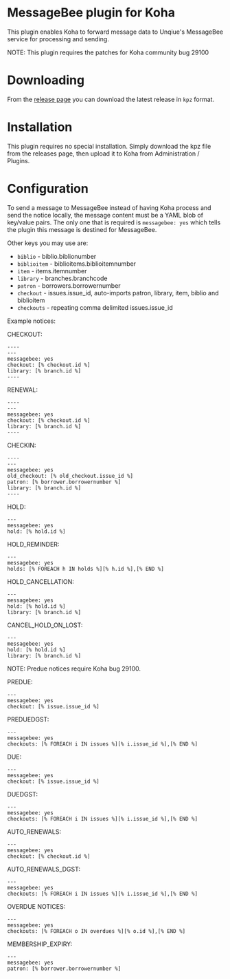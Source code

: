 # MessageBee plugin for Koha

This plugin enables Koha to forward message data to Unqiue's MessageBee service for processing and sending.

NOTE: This plugin requires the patches for Koha community bug 29100

# Downloading

From the [release page](https://github.com/bywatersolutions/koha-plugin-email-footer/releases) you can download the latest release in `kpz` format.

# Installation

This plugin requires no special installation. Simply download the kpz file from the releases page, then upload it to Koha from Administration / Plugins.

# Configuration

To send a message to MessageBee instead of having Koha process and send the notice locally,
the message content must be a YAML blob of key/value pairs. The only one that is required
is `messagebee: yes` which tells the plugin this message is destined for MessageBee.

Other keys you may use are:
* `biblio` - biblio.biblionumber
* `biblioitem` - biblioitems.biblioitemnumber
* `item` - items.itemnumber
* `library` - branches.branchcode
* `patron` - borrowers.borrowernumber
* `checkout` - issues.issue_id, auto-imports patron, library, item, biblio and biblioitem
* `checkouts` - repeating comma delimited issues.issue_id

Example notices:

CHECKOUT:
```
----
---
messagebee: yes
checkout: [% checkout.id %]
library: [% branch.id %]
----
```

RENEWAL:
```
----
---
messagebee: yes
checkout: [% checkout.id %]
library: [% branch.id %]
----
```

CHECKIN:
```
----
---
messagebee: yes
old_checkout: [% old_checkout.issue_id %]
patron: [% borrower.borrowernumber %]
library: [% branch.id %]
----
```

HOLD:
```
---
messagebee: yes
hold: [% hold.id %]
```

HOLD_REMINDER:
```
---
messagebee: yes
holds: [% FOREACH h IN holds %][% h.id %],[% END %]
```

HOLD_CANCELLATION:
```
---
messagebee: yes
hold: [% hold.id %]
library: [% branch.id %]
```

CANCEL_HOLD_ON_LOST:
```
---
messagebee: yes
hold: [% hold.id %]
library: [% branch.id %]
```

NOTE: Predue notices require Koha bug 29100.

PREDUE:
```
---
messagebee: yes
checkout: [% issue.issue_id %]
```

PREDUEDGST:
```
---
messagebee: yes
checkouts: [% FOREACH i IN issues %][% i.issue_id %],[% END %]
```

DUE:
```
---
messagebee: yes
checkout: [% issue.issue_id %]
```

DUEDGST:
```
---
messagebee: yes
checkouts: [% FOREACH i IN issues %][% i.issue_id %],[% END %]
```

AUTO_RENEWALS:
```
---
messagebee: yes
checkout: [% checkout.id %]
```

AUTO_RENEWALS_DGST:
```
---
messagebee: yes
checkouts: [% FOREACH i IN issues %][% i.issue_id %],[% END %]
```

OVERDUE NOTICES:
```
---
messagebee: yes
checkouts: [% FOREACH o IN overdues %][% o.id %],[% END %]
```

MEMBERSHIP_EXPIRY:
```
---
messagebee: yes
patron: [% borrower.borrowernumber %]
```
